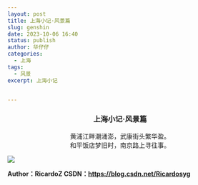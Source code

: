 ```yaml
---
layout: post
title: 上海小记·风景篇
slug: genshin
date: 2023-10-06 16:40
status: publish
author: 华仔仔
categories: 
  - 上海
tags: 
  - 风景
excerpt: 上海小记


---
```


<center><h3>上海小记·风景篇</center></h3>

<center>黄浦江畔潮涌澎，武康街头繁华盈。</center>
<center>和平饭店梦旧时，南京路上寻往事。</center>

![](images/.png)


 







**Author：RicardoZ 
CSDN：https://blog.csdn.net/Ricardosyg**
